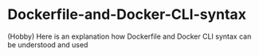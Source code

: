 # Dockerfile-and-Docker-CLI-syntax
(Hobby) Here is an explanation how Dockerfile and Docker CLI syntax can be understood and used
